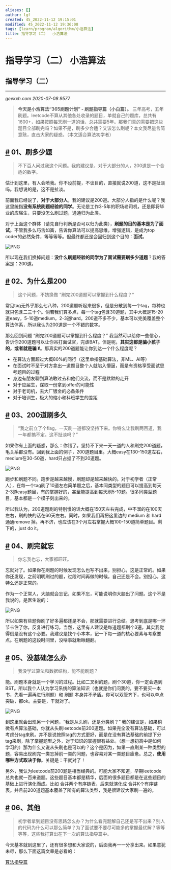 ```yaml
---
aliases: []
author: lgf
created: 45_2022-11-12 19:15:01
modified: 45_2022-11-12 19:36:08
tags: [learn/program/algorithm/小浩算法]
title: 指导学习（二）  小浩算法
---
```

# 指导学习（二） 小浩算法
## 指导学习（二）

___

_geekxh.com_ _2020-07-08_ _9577_

> **今天是小浩算法“365刷题计划” - 刷题指导篇（小白篇）。** 三年高考，五年刷题。leetcode不算从其他各处收录的题目，单就自己的题库，总共有1600+，如果按照每天刷一道的话，总共需要5年。那我们真的需要把这些题目全部刷完吗？如果不是，刷多少合适？又该怎么刷呢？本文我尽量言简意赅，直击大家的疑惑。（本文适合算法初学者）

## [#](https://www.geekxh.com/0.01.%E6%8C%87%E5%AF%BC%E5%AD%A6%E4%B9%A0/023.html#_01%E3%80%81%E5%88%B7%E5%A4%9A%E5%B0%91%E9%A2%98) 01、刷多少题

> 不下百人问过我这个问题。我的建议是，对于大部分的人，200道是一个合适的数字。

估计到这里，有人会喷我。你不设前提，不谈目的，直接就说200道，这不是扯淡吗。我想说的是，这不是扯淡。

前面我已经说了，**对于大部分人**，我的建议是200道。大部分人指的是什么呢？我这里统指**没有系统刷题经验的同学**。无论是工作3-5年的职场老司机，还是即将毕业的应届生，只要没怎么刷过题，通通归为此类。

对于上面这个群体（请先自行判断是否可以归为此类），**刷题的目的基本是为了面试**。不管我多么巧舌如簧，告诉你算法可以提高思维，增强逻辑，是成为top coder的必然条件，等等等等。但最终都还是会回归到这个目的：**面试**。

![PNG](https://www.geekxh.com/assets/img/1.f0787d40.gif)

所以现在我们换掉问题：**没什么刷题经验的同学为了面试需要刷多少道题**？我的答案是：200道。

## [#](https://www.geekxh.com/0.01.%E6%8C%87%E5%AF%BC%E5%AD%A6%E4%B9%A0/023.html#_02%E3%80%81%E4%B8%BA%E4%BB%80%E4%B9%88%E6%98%AF200) 02、为什么是200

> 这个问题，不妨换做 ”刷完200道题可以掌握到什么程度？“

常见tag无外乎那么七八种，200道题听起来很多，但是分散到每一个tag，每种也就只包含二三十个。倘若我们算多点，每一个tag包含30道题，其中大概是15-20道easy，5-10道medium，2-3道hard。200道不多不少，基本可以完美覆盖整个算法体系，所以我认为200道是一个不错的数字。

那么回到问题 “刷完200道题可以掌握到什么程度？” 我当然可以给你一些信心，告诉你200道题可以让你吊打面试官，完虐BAT。但是呢，**其实这都是骗小孩子的，或者就是骗 ¥**。那真实的200道题能让你到达一个什么程度呢？

  

-   在算法方面超过大概80%的同行（这里单指基础算法，非ML、AI等）
-   在面试时不至于对方拿出一道题目整个人就陷入懵逼，而是有资格享受面试思考题目的过程
-   身边有朋友聊到算法敢过去和他们交流，而不是默默的走开
-   对于应届生，谋取一份拿到offer的可能性
-   对于老司机，去大厂镀金的必备条件
-   对于培训生，极大的缩小和科班学生的差距

## [#](https://www.geekxh.com/0.01.%E6%8C%87%E5%AF%BC%E5%AD%A6%E4%B9%A0/023.html#_03%E3%80%81200%E9%81%93%E5%88%B7%E5%A4%9A%E4%B9%85) 03、200道刷多久

> “我之前立了个flag，一天刷一道都没坚持下来。你特么让我刷两百道，我一年都搞不定。这不扯淡吗？”

如果你有上面的疑惑，那么：你错了。坚持不下来一天一道的人和刷完200道题，毛关系都没有。回到我上面的例子，200道题目里。大概easy在130-150道左右，medium在30-50道，hard只占据了不到20道题。

![PNG](https://www.geekxh.com/assets/img/2.85163e0d.gif)

跑步和刷题不同。跑步是越来越慢，刷题却是越来越快的。对于初学者（正常人），在每一个tag刷了10道左右简单题之后，基本同类型的题目可以提高到每天2-3道easy题目，有的掌握好的，甚至能提高到每天刷5-10题。很多同类型题目，基本都是一个模子刻出来的。

所以我认为，200道题刷的特别慢的话大概在150天左右完成，中不溜的在100天左右，刷的快的话在60天左右。同时，如果我们再把这里边的 medium 和 hard 通通remove 掉。再不济，也应该在3个月左右掌握大概100-150道简单题目。剩下的，just do it。

## [#](https://www.geekxh.com/0.01.%E6%8C%87%E5%AF%BC%E5%AD%A6%E4%B9%A0/023.html#_04%E3%80%81%E5%88%B7%E5%AE%8C%E5%B0%B1%E5%BF%98) 04、刷完就忘

> 你忘我也忘，大家都旺旺。

忘就对了。如果你在刷题的时候发现怎么也写不出来，别担心，这是正常的。如果你还发现，之前明明刷过的题，过段时间再做的时候，自己还是不会。别担心，这特么还是正常的。

作为一个正常人，大脑就会忘记，如果不忘，可能说明你大脑出了问题。这个不是我说的，是医生说的：

![PNG](https://www.geekxh.com/assets/img/3.4a7ea697.jpg)

所以如果有些题你刷了好多遍都还是不会，那就需要进行总结。思考到底是哪一环节卡住了你，反复进行练习。当然，这里有人建议是每道题都刷个3遍，其实我觉得倒是没有这个必要。我建议是找个小本本，记一下每一道的核心要素与考察要点。在刷题的这段时间里，没啥事就瞅瞅翻翻。

## [#](https://www.geekxh.com/0.01.%E6%8C%87%E5%AF%BC%E5%AD%A6%E4%B9%A0/023.html#_05%E3%80%81%E6%B2%A1%E5%9F%BA%E7%A1%80%E6%80%8E%E4%B9%88%E5%8A%9E) 05、没基础怎么办

> 我没学过算法和数据结构，能不能刷题？

能。刷题本身就是一个学习的过程。比如二叉树的题，刷个30道，你一定会遇到BST。所以我个人认为学习系统的算法知识（也就是你们问我的，要不要买一本书，先看一遍再进行刷题）和 刷题 本身并不矛盾。你可以双管齐下，也可以单点突破，都ok。主要是，干就对了。

![PNG](https://www.geekxh.com/assets/img/4.b038e351.gif)

到这里就会出现另一个问题，“我是从头刷，还是分类刷？” 我的建议是，如果稍微有点算法基础，你就从头刷leetcode前200道题。如果完全没有算法基础，可以考虑分tag来刷。并不是说按照tag的方式更好，而是在没有算法基础的前提下分tag来刷，除了掌握题型之外，对于知识的掌握很有益处。（想一想初高中是如何学习的）那为什么又说从头刷也是可以的？这个是因为，如果一直刷某一种类型的题，容易出现刷完一类忘掉前一类的问题，也容易对某一类题目疲惫。总之，**使用哪种方式取决于你**。关键是：干就对了！

另外，我认为leetcode前200题是相当经典的。可能大家不知道，早期leetcode总共也就一百来道题。这些题目基本都是精华，后面的很多题目都是在这些题目的基础上进行演化而成。比如 合并两个有序链表，后来就演化成 合并K个有序链表。并且前200道题基本覆盖了所有的算法类型，我是很建议大家刷一遍的。

## [#](https://www.geekxh.com/0.01.%E6%8C%87%E5%AF%BC%E5%AD%A6%E4%B9%A0/023.html#_06%E3%80%81%E5%85%B6%E4%BB%96) 06、其他

> 初学者拿到题目没有思路怎么办？为什么看完题解自己还是写不出来？别人的代码为什么可以那么简单？为了面试要不要尽可能多的掌握最优解？等等等等，这些我打算出在下一次的算法指导篇中。

今天基本就到这里了，还有很多想和大家说的，后面我再一一分享出来。如果意犹未尽，那么下面这篇文章是必看的：

[算法指导篇](https://www.geekxh.com/0.01.%E6%8C%87%E5%AF%BC%E5%AD%A6%E4%B9%A0/0.0.%E5%AD%A6%E4%B9%A0%E9%A1%BB%E7%9F%A5/011.html)